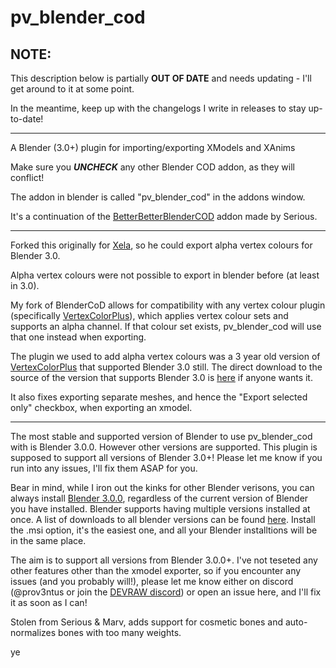 # pv_blender_cod

## NOTE:
This description below is partially **OUT OF DATE** and needs updating - I'll get around to it at some point.

In the meantime, keep up with the changelogs I write in releases to stay up-to-date!

---

A Blender (3.0+) plugin for importing/exporting XModels and XAnims

Make sure you _**UNCHECK**_ any other Blender COD addon, as they will conflict!

The addon in blender is called "pv_blender_cod" in the addons window.

It's a continuation of the [BetterBetterBlenderCOD](https://github.com/shiversoftdev/BetterBetterBlenderCOD) addon made by Serious.

---

Forked this originally for [Xela](https://x.com/MrXeIa), so he could export alpha vertex colours for Blender 3.0.

Alpha vertex colours were not possible to export in blender before (at least in 3.0).

My fork of BlenderCoD allows for compatibility with any vertex colour plugin
(specifically [VertexColorPlus](https://github.com/oRazeD/VertexColorsPlus/)),
which applies vertex colour sets and supports an alpha channel.
If that colour set exists, pv_blender_cod will use that one instead when exporting.

The plugin we used to add alpha vertex colours was a 3 year old version of
[VertexColorPlus](https://github.com/oRazeD/VertexColorsPlus/) that supported Blender 3.0 still.
The direct download to the source of the version that supports Blender 3.0 is
[here](https://github.com/oRazeD/VertexColorsPlus/archive/f94f5e781cff0488e1fdfdfcbff5a714989be146.zip) if anyone wants it.

It also fixes exporting separate meshes, and hence the "Export selected only" checkbox, when exporting an xmodel.

---

The most stable and supported version of Blender to use pv_blender_cod with is Blender 3.0.0. 
However other versions are supported. This plugin is supposed to support all versions of Blender 3.0+!
Please let me know if you run into any issues, I'll fix them ASAP for you.

Bear in mind, while I iron out the kinks for other Blender verisons,
you can always install [Blender 3.0.0](https://download.blender.org/release/Blender3.0/),
regardless of the current version of Blender you have installed.
Blender supports having multiple versions installed at once. A list of
downloads to all blender versions can be found [here](https://download.blender.org/release/).
Install the .msi option, it's the easiest one, and all your Blender installtions will be in
the same place.

The aim is to support all versions from Blender 3.0.0+. I've not teseted any other features
other than the xmodel exporter, so if you encounter any issues (and you  probably will!), please let me know 
either on discord (@prov3ntus or join the [DEVRAW discord](https://discord.gg/yMGJBCBJUV)) or open an issue here, and I'll fix it as soon as I can!

Stolen from Serious & Marv, adds support for cosmetic bones and auto-normalizes bones with too many weights. 

ye
